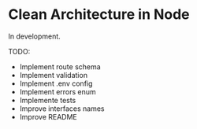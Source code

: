 # Clean Architecture in Node

In development.

TODO:

- Implement route schema
- Implement validation
- Implement .env config
- Implement errors enum
- Implemente tests
- Improve interfaces names
- Improve README
